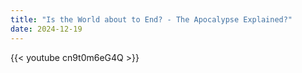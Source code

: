 ```yaml
---
title: "Is the World about to End? - The Apocalypse Explained?"
date: 2024-12-19
---
```


{{< youtube cn9t0m6eG4Q >}}
